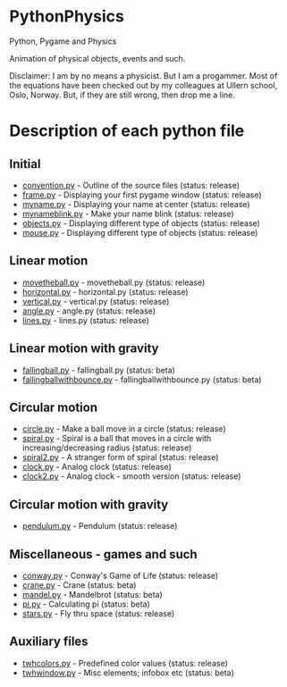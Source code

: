 # PythonPhysics
Python, Pygame and Physics

Animation of physical objects, events and such.

Disclaimer: I am by no means a physicist. But I am a progammer. Most of the equations have been checked out by my colleagues at Ullern school, Oslo, Norway. But, if they are still wrong, then drop me a line.
# Description of each python file

## Initial
* [convention.py](https://github.com/tomwh2010/PythonPhysics/blob/master/Python/convention.py "convention.py") - Outline of the source files (status: release)
* [frame.py](https://github.com/tomwh2010/PythonPhysics/blob/master/Python/frame.py "frame.py") - Displaying your first pygame window (status: release)
* [myname.py](https://github.com/tomwh2010/PythonPhysics/blob/master/Python/myname.py "myname.py") - Displaying your name at center (status: release)
* [mynameblink.py](https://github.com/tomwh2010/PythonPhysics/blob/master/Python/mynameblink.py "mynameblink.py") - Make your name blink (status: release)
* [objects.py](https://github.com/tomwh2010/PythonPhysics/blob/master/Python/objects.py "objects.py") - Displaying different type of objects (status: release)
* [mouse.py](https://github.com/tomwh2010/PythonPhysics/blob/master/Python/mouse.py "mouse.py") - Displaying different type of objects (status: release)

## Linear motion
* [movetheball.py](https://github.com/tomwh2010/PythonPhysics/blob/master/Python/movetheball.py "movetheball.py") - movetheball.py (status: release)
* [horizontal.py](https://github.com/tomwh2010/PythonPhysics/blob/master/Python/horizontal.py "horizontal.py") - horizontal.py (status: release)
* [vertical.py](https://github.com/tomwh2010/PythonPhysics/blob/master/Python/vertical.py "vertical.py") - vertical.py (status: release)
* [angle.py](https://github.com/tomwh2010/PythonPhysics/blob/master/Python/angle.py "angle.py") - angle.py (status: release)
* [lines.py](https://github.com/tomwh2010/PythonPhysics/blob/master/Python/lines.py "lines.py") - lines.py (status: release)

## Linear motion with gravity
* [fallingball.py](https://github.com/tomwh2010/PythonPhysics/blob/master/Python/fallingball.py "fallingball.py") - fallingball.py (status: beta)
* [fallingballwithbounce.py](https://github.com/tomwh2010/PythonPhysics/blob/master/Python/fallingballwithbounce.py "fallingballwithbounce.py") - fallingballwithbounce.py (status: beta)

## Circular motion
* [circle.py](https://github.com/tomwh2010/PythonPhysics/blob/master/Python/circle.py "circle.py") - Make a ball move in a circle (status: release)
* [spiral.py](https://github.com/tomwh2010/PythonPhysics/blob/master/Python/spiral.py "spiral.py") - Spiral is a ball that moves in a circle with increasing/decreasing radius (status: release)
* [spiral2.py](https://github.com/tomwh2010/PythonPhysics/blob/master/Python/spiral2.py "spiral2.py") - A stranger form of spiral (status: release)
* [clock.py](https://github.com/tomwh2010/PythonPhysics/blob/master/Python/clock.py "clock.py") - Analog clock (status: release)
* [clock2.py](https://github.com/tomwh2010/PythonPhysics/blob/master/Python/clock2.py "clock2.py") - Analog clock - smooth version (status: release)

## Circular motion with gravity
* [pendulum.py](https://github.com/tomwh2010/PythonPhysics/blob/master/Python/pendulum.py "pendulum.py") - Pendulum (status: release)

## Miscellaneous - games and such
* [conway.py](https://github.com/tomwh2010/PythonPhysics/blob/master/Python/conway.py "conway.py") - Conway's Game of Life (status: release)
* [crane.py](https://github.com/tomwh2010/PythonPhysics/blob/master/Python/crane.py "crane.py") - Crane (status: beta)
* [mandel.py](https://github.com/tomwh2010/PythonPhysics/blob/master/Python/mandel.py "mandel.py") - Mandelbrot (status: beta)
* [pi.py](https://github.com/tomwh2010/PythonPhysics/blob/master/Python/pi.py "pi.py") - Calculating pi (status: beta)
* [stars.py](https://github.com/tomwh2010/PythonPhysics/blob/master/Python/stars.py "stars.py") - Fly thru space (status: release)

## Auxiliary files
* [twhcolors.py](https://github.com/tomwh2010/PythonPhysics/blob/master/Python/twhcolors.py "twhcolors.py") - Predefined color values (status: release)
* [twhwindow.py](https://github.com/tomwh2010/PythonPhysics/blob/master/Python/twhwindow.py "twhwindow.py") - Misc elements; infobox etc (status: beta)
